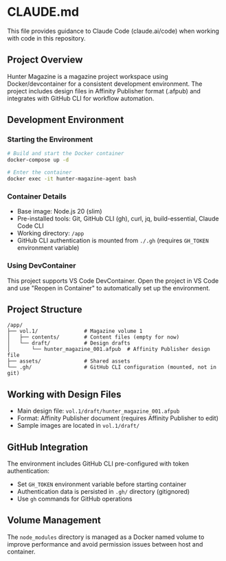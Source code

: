# CLAUDE.md

This file provides guidance to Claude Code (claude.ai/code) when working with code in this repository.

## Project Overview

Hunter Magazine is a magazine project workspace using Docker/devcontainer for a consistent development environment. The project includes design files in Affinity Publisher format (.afpub) and integrates with GitHub CLI for workflow automation.

## Development Environment

### Starting the Environment

```bash
# Build and start the Docker container
docker-compose up -d

# Enter the container
docker exec -it hunter-magazine-agent bash
```

### Container Details

- Base image: Node.js 20 (slim)
- Pre-installed tools: Git, GitHub CLI (gh), curl, jq, build-essential, Claude Code CLI
- Working directory: `/app`
- GitHub CLI authentication is mounted from `./.gh` (requires `GH_TOKEN` environment variable)

### Using DevContainer

This project supports VS Code DevContainer. Open the project in VS Code and use "Reopen in Container" to automatically set up the environment.

## Project Structure

```
/app/
├── vol.1/               # Magazine volume 1
│   ├── contents/        # Content files (empty for now)
│   └── draft/           # Design drafts
│       └── hunter_magazine_001.afpub  # Affinity Publisher design file
├── assets/              # Shared assets
└── .gh/                 # GitHub CLI configuration (mounted, not in git)
```

## Working with Design Files

- Main design file: `vol.1/draft/hunter_magazine_001.afpub`
- Format: Affinity Publisher document (requires Affinity Publisher to edit)
- Sample images are located in `vol.1/draft/`

## GitHub Integration

The environment includes GitHub CLI pre-configured with token authentication:
- Set `GH_TOKEN` environment variable before starting container
- Authentication data is persisted in `.gh/` directory (gitignored)
- Use `gh` commands for GitHub operations

## Volume Management

The `node_modules` directory is managed as a Docker named volume to improve performance and avoid permission issues between host and container.
